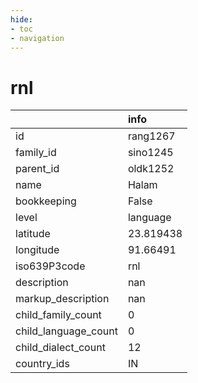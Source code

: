 ```yaml
---
hide:
- toc
- navigation
---
```

# rnl
|                      | info      |
|:---------------------|:----------|
| id                   | rang1267  |
| family_id            | sino1245  |
| parent_id            | oldk1252  |
| name                 | Halam     |
| bookkeeping          | False     |
| level                | language  |
| latitude             | 23.819438 |
| longitude            | 91.66491  |
| iso639P3code         | rnl       |
| description          | nan       |
| markup_description   | nan       |
| child_family_count   | 0         |
| child_language_count | 0         |
| child_dialect_count  | 12        |
| country_ids          | IN        |